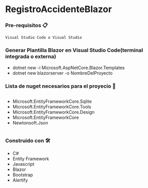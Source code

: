 # RegistroAccidenteBlazor
### Pre-requisitos 📋
```
Visual Studio Code o Visual Studio

```

### Generar Plantilla Blazor en Visual Studio Code(terminal integrada o externa)
+ dotnet new -i Microsoft.AspNetCore.Blazor.Templates
+ dotnet new blazorserver -o NombreDelProyecto

### Lista de nuget necesarios para el proyecio 🔧
```
```
+ Microsoft.EntityFrameworkCore.Sqlite
+ Microsoft.EntityFrameworkCore.Tools
+ Microsoft.EntityFrameworkCore.Design
+ Microsoft.EntityFrameworkCore
+ Newtonsoft.Json
```
```
### Construido con 🛠️

+ C#
+ Entity Framework
+ Javascript
+ Blazor
+ Bootstrap 
+ Alertify

